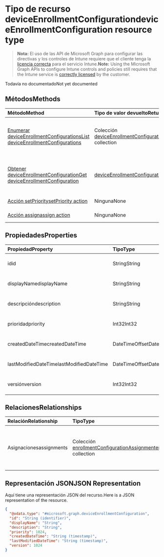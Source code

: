 # <a name="deviceenrollmentconfiguration-resource-type"></a><span data-ttu-id="415b8-101">Tipo de recurso deviceEnrollmentConfiguration</span><span class="sxs-lookup"><span data-stu-id="415b8-101">deviceEnrollmentConfiguration resource type</span></span>

> <span data-ttu-id="415b8-102">**Nota:** El uso de las API de Microsoft Graph para configurar las directivas y los controles de Intune requiere que el cliente tenga la [licencia correcta](https://go.microsoft.com/fwlink/?linkid=839381) para el servicio Intune.</span><span class="sxs-lookup"><span data-stu-id="415b8-102">**Note:** Using the Microsoft Graph APIs to configure Intune controls and policies still requires that the Intune service is [correctly licensed](https://go.microsoft.com/fwlink/?linkid=839381) by the customer.</span></span>

<span data-ttu-id="415b8-103">Todavía no documentado</span><span class="sxs-lookup"><span data-stu-id="415b8-103">Not yet documented</span></span>
## <a name="methods"></a><span data-ttu-id="415b8-104">Métodos</span><span class="sxs-lookup"><span data-stu-id="415b8-104">Methods</span></span>
|<span data-ttu-id="415b8-105">Método</span><span class="sxs-lookup"><span data-stu-id="415b8-105">Method</span></span>|<span data-ttu-id="415b8-106">Tipo de valor devuelto</span><span class="sxs-lookup"><span data-stu-id="415b8-106">Return Type</span></span>|<span data-ttu-id="415b8-107">Descripción</span><span class="sxs-lookup"><span data-stu-id="415b8-107">Description</span></span>|
|:---|:---|:---|
|[<span data-ttu-id="415b8-108">Enumerar deviceEnrollmentConfigurations</span><span class="sxs-lookup"><span data-stu-id="415b8-108">List deviceEnrollmentConfigurations</span></span>](../api/intune_onboarding_deviceenrollmentconfiguration_list.md)|<span data-ttu-id="415b8-109">Colección [deviceEnrollmentConfiguration](../resources/intune_onboarding_deviceenrollmentconfiguration.md)</span><span class="sxs-lookup"><span data-stu-id="415b8-109">[deviceEnrollmentConfiguration](../resources/intune_onboarding_deviceenrollmentconfiguration.md) collection</span></span>|<span data-ttu-id="415b8-110">Enumere las propiedades y las relaciones de los objetos [deviceEnrollmentConfiguration](../resources/intune_onboarding_deviceenrollmentconfiguration.md).</span><span class="sxs-lookup"><span data-stu-id="415b8-110">List properties and relationships of the [deviceEnrollmentConfiguration](../resources/intune_onboarding_deviceenrollmentconfiguration.md) objects.</span></span>|
|[<span data-ttu-id="415b8-111">Obtener deviceEnrollmentConfiguration</span><span class="sxs-lookup"><span data-stu-id="415b8-111">Get deviceEnrollmentConfiguration</span></span>](../api/intune_onboarding_deviceenrollmentconfiguration_get.md)|[<span data-ttu-id="415b8-112">deviceEnrollmentConfiguration</span><span class="sxs-lookup"><span data-stu-id="415b8-112">deviceEnrollmentConfiguration</span></span>](../resources/intune_onboarding_deviceenrollmentconfiguration.md)|<span data-ttu-id="415b8-113">Lea las propiedades y las relaciones del objeto [deviceEnrollmentConfiguration](../resources/intune_onboarding_deviceenrollmentconfiguration.md).</span><span class="sxs-lookup"><span data-stu-id="415b8-113">Read properties and relationships of the [deviceEnrollmentConfiguration](../resources/intune_onboarding_deviceenrollmentconfiguration.md) object.</span></span>|
|[<span data-ttu-id="415b8-114">Acción setPriority</span><span class="sxs-lookup"><span data-stu-id="415b8-114">setPriority action</span></span>](../api/intune_onboarding_deviceenrollmentconfiguration_setpriority.md)|<span data-ttu-id="415b8-115">Ninguna</span><span class="sxs-lookup"><span data-stu-id="415b8-115">None</span></span>|<span data-ttu-id="415b8-116">Todavía no documentado</span><span class="sxs-lookup"><span data-stu-id="415b8-116">Not yet documented</span></span>|
|[<span data-ttu-id="415b8-117">Acción assign</span><span class="sxs-lookup"><span data-stu-id="415b8-117">assign action</span></span>](../api/intune_onboarding_deviceenrollmentconfiguration_assign.md)|<span data-ttu-id="415b8-118">Ninguna</span><span class="sxs-lookup"><span data-stu-id="415b8-118">None</span></span>|<span data-ttu-id="415b8-119">Todavía no documentado</span><span class="sxs-lookup"><span data-stu-id="415b8-119">Not yet documented</span></span>|

## <a name="properties"></a><span data-ttu-id="415b8-120">Propiedades</span><span class="sxs-lookup"><span data-stu-id="415b8-120">Properties</span></span>
|<span data-ttu-id="415b8-121">Propiedad</span><span class="sxs-lookup"><span data-stu-id="415b8-121">Property</span></span>|<span data-ttu-id="415b8-122">Tipo</span><span class="sxs-lookup"><span data-stu-id="415b8-122">Type</span></span>|<span data-ttu-id="415b8-123">Descripción</span><span class="sxs-lookup"><span data-stu-id="415b8-123">Description</span></span>|
|:---|:---|:---|
|<span data-ttu-id="415b8-124">id</span><span class="sxs-lookup"><span data-stu-id="415b8-124">id</span></span>|<span data-ttu-id="415b8-125">String</span><span class="sxs-lookup"><span data-stu-id="415b8-125">String</span></span>|<span data-ttu-id="415b8-126">Todavía no documentado</span><span class="sxs-lookup"><span data-stu-id="415b8-126">Not yet documented</span></span>|
|<span data-ttu-id="415b8-127">displayName</span><span class="sxs-lookup"><span data-stu-id="415b8-127">displayName</span></span>|<span data-ttu-id="415b8-128">String</span><span class="sxs-lookup"><span data-stu-id="415b8-128">String</span></span>|<span data-ttu-id="415b8-129">Todavía no documentado</span><span class="sxs-lookup"><span data-stu-id="415b8-129">Not yet documented</span></span>|
|<span data-ttu-id="415b8-130">descripción</span><span class="sxs-lookup"><span data-stu-id="415b8-130">description</span></span>|<span data-ttu-id="415b8-131">String</span><span class="sxs-lookup"><span data-stu-id="415b8-131">String</span></span>|<span data-ttu-id="415b8-132">Todavía no documentado</span><span class="sxs-lookup"><span data-stu-id="415b8-132">Not yet documented</span></span>|
|<span data-ttu-id="415b8-133">prioridad</span><span class="sxs-lookup"><span data-stu-id="415b8-133">priority</span></span>|<span data-ttu-id="415b8-134">Int32</span><span class="sxs-lookup"><span data-stu-id="415b8-134">Int32</span></span>|<span data-ttu-id="415b8-135">Todavía no documentado</span><span class="sxs-lookup"><span data-stu-id="415b8-135">Not yet documented</span></span>|
|<span data-ttu-id="415b8-136">createdDateTime</span><span class="sxs-lookup"><span data-stu-id="415b8-136">createdDateTime</span></span>|<span data-ttu-id="415b8-137">DateTimeOffset</span><span class="sxs-lookup"><span data-stu-id="415b8-137">DateTimeOffset</span></span>|<span data-ttu-id="415b8-138">Todavía no documentado</span><span class="sxs-lookup"><span data-stu-id="415b8-138">Not yet documented</span></span>|
|<span data-ttu-id="415b8-139">lastModifiedDateTime</span><span class="sxs-lookup"><span data-stu-id="415b8-139">lastModifiedDateTime</span></span>|<span data-ttu-id="415b8-140">DateTimeOffset</span><span class="sxs-lookup"><span data-stu-id="415b8-140">DateTimeOffset</span></span>|<span data-ttu-id="415b8-141">Todavía no documentado</span><span class="sxs-lookup"><span data-stu-id="415b8-141">Not yet documented</span></span>|
|<span data-ttu-id="415b8-142">versión</span><span class="sxs-lookup"><span data-stu-id="415b8-142">version</span></span>|<span data-ttu-id="415b8-143">Int32</span><span class="sxs-lookup"><span data-stu-id="415b8-143">Int32</span></span>|<span data-ttu-id="415b8-144">Todavía no documentado</span><span class="sxs-lookup"><span data-stu-id="415b8-144">Not yet documented</span></span>|

## <a name="relationships"></a><span data-ttu-id="415b8-145">Relaciones</span><span class="sxs-lookup"><span data-stu-id="415b8-145">Relationships</span></span>
|<span data-ttu-id="415b8-146">Relación</span><span class="sxs-lookup"><span data-stu-id="415b8-146">Relationship</span></span>|<span data-ttu-id="415b8-147">Tipo</span><span class="sxs-lookup"><span data-stu-id="415b8-147">Type</span></span>|<span data-ttu-id="415b8-148">Descripción</span><span class="sxs-lookup"><span data-stu-id="415b8-148">Description</span></span>|
|:---|:---|:---|
|<span data-ttu-id="415b8-149">Asignaciones</span><span class="sxs-lookup"><span data-stu-id="415b8-149">assignments</span></span>|<span data-ttu-id="415b8-150">Colección [enrollmentConfigurationAssignment](../resources/intune_onboarding_enrollmentconfigurationassignment.md)</span><span class="sxs-lookup"><span data-stu-id="415b8-150">[enrollmentConfigurationAssignment](../resources/intune_onboarding_enrollmentconfigurationassignment.md) collection</span></span>|<span data-ttu-id="415b8-151">La lista de asignaciones de grupo para el perfil de configuración del dispositivo.</span><span class="sxs-lookup"><span data-stu-id="415b8-151">The list of group assignments for the device configuration profile.</span></span>|

## <a name="json-representation"></a><span data-ttu-id="415b8-152">Representación JSON</span><span class="sxs-lookup"><span data-stu-id="415b8-152">JSON Representation</span></span>
<span data-ttu-id="415b8-153">Aquí tiene una representación JSON del recurso.</span><span class="sxs-lookup"><span data-stu-id="415b8-153">Here is a JSON representation of the resource.</span></span>
<!--{
  "blockType": "resource",
  "abstract": true,
  "keyProperty": "id",
  "baseType": "microsoft.graph.entity",
  "@odata.type": "microsoft.graph.deviceEnrollmentConfiguration"
}-->
``` json
{
  "@odata.type": "#microsoft.graph.deviceEnrollmentConfiguration",
  "id": "String (identifier)",
  "displayName": "String",
  "description": "String",
  "priority": 1024,
  "createdDateTime": "String (timestamp)",
  "lastModifiedDateTime": "String (timestamp)",
  "version": 1024
}
```




